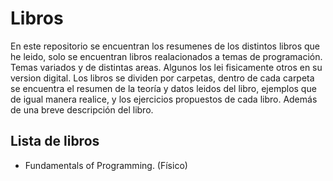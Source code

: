 # Libros
En este repositorio se encuentran los resumenes de los distintos libros que he leido, solo se encuentran libros realacionados a temas de programación. Temas variados y de distintas areas. Algunos los lei fisicamente otros en su version digital.
Los libros se dividen por carpetas, dentro de cada carpeta se encuentra el resumen de la teoría y datos leidos del libro, ejemplos que de igual manera realice, y los ejercicios propuestos de cada libro.
Además de una breve descripción del libro.
## Lista de libros
* Fundamentals of Programming. (Físico)